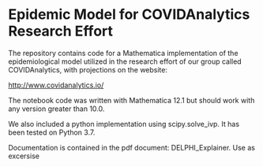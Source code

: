 # Epidemic Model for COVIDAnalytics Research Effort

The repository contains code for a Mathematica implementation of the epidemiological model utilized in the research effort of our group called COVIDAnalytics, with projections on the website:

http://www.covidanalytics.io/

The notebook code was written with Mathematica 12.1 but should work with any version greater than 10.0.

We also included a python implementation using scipy.solve_ivp. It has been tested on Python 3.7.

Documentation is contained in the pdf document: DELPHI_Explainer.
Use as excersise 